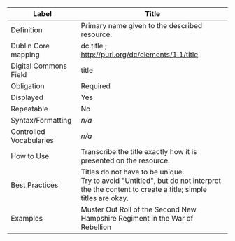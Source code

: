 | Label                   | Title                                                                                                                                         |
| ----------------------- | --------------------------------------------------------------------------------------------------------------------------------------------- |
| Definition              | Primary name given to the described resource.                                                                                                 |
| Dublin Core mapping     | dc.title ; <http://purl.org/dc/elements/1.1/title>                                                                                            |
| Digital Commons Field   | title                                                                                                                                         |
| Obligation              | Required                                                                                                                                      |
| Displayed               | Yes                                                                                                                                           |
| Repeatable              | No                                                                                                                                            |
| Syntax/Formatting       | _n/a_                                                                                                                                         |
| Controlled Vocabularies | _n/a_                                                                                                                                         |
| How to Use              | Transcribe the title exactly how it is presented on the resource.                                                                             |
| Best Practices          | Titles do not have to be unique.<br/>Try to avoid "Untitled", but do not interpret the the content to create a title; simple titles are okay. |
| Examples                | Muster Out Roll of the Second New Hampshire Regiment in the War of Rebellion                                                                  |
